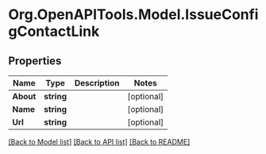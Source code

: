 # Org.OpenAPITools.Model.IssueConfigContactLink

## Properties

Name | Type | Description | Notes
------------ | ------------- | ------------- | -------------
**About** | **string** |  | [optional] 
**Name** | **string** |  | [optional] 
**Url** | **string** |  | [optional] 

[[Back to Model list]](../README.md#documentation-for-models) [[Back to API list]](../README.md#documentation-for-api-endpoints) [[Back to README]](../README.md)

